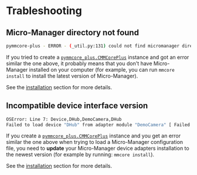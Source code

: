 # Trableshooting

## Micro-Manager directory not found

```sh
pymmcore-plus - ERROR - (_util.py:131) could not find micromanager directory. Please run 'mmcore install'
```

If you tried to create a [`pymmcore_plus.CMMCorePlus`](api/cmmcoreplus.md) instance and got an
error similar the one above, it probably means that you don't have Micro-Manager installed on your computer
(for example, you can run `mmcore install` to install the latest version of Micro-Manager).

See the [installation](install.md#installing-micro-manager-device-adapters) section for more details.

## Incompatible device interface version

```sh
OSError: Line 7: Device,DHub,DemoCamera,DHub
Failed to load device "DHub" from adapter module "DemoCamera" [ Failed to load device adapter "DemoCamera" from "/Users/fdrgsp/Library/Application Support/pymmcore-plus/mm/Micro-Manager-2.0.1-20210715/libmmgr_dal_DemoCamera" [ Incompatible device interface version (required = 71; found = 70) ] ]
```

If you create a [`pymmcore_plus.CMMCorePlus`](api/cmmcoreplus.md) instance and you get an error similar the one above when trying to load a Micro-Manager configuration file, you need to **update** your Micro-Manager device adapters installation to the newest version (for example by running: `mmcore install`).

See the [installation](install.md#installing-micro-manager-device-adapters) section for more details.
